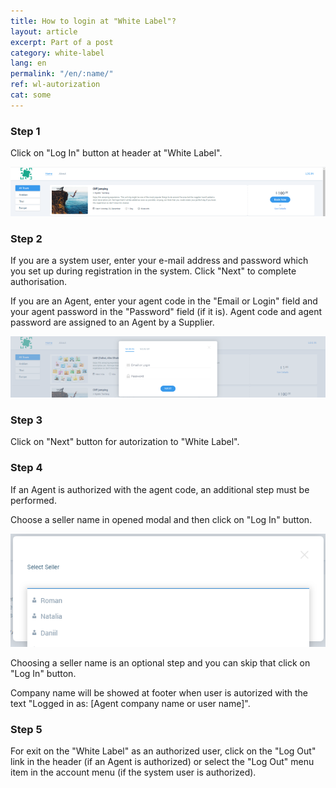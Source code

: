 ```yaml
---
title: How to login at "White Label"?
layout: article
excerpt: Part of a post
category: white-label
lang: en
permalink: "/en/:name/"
ref: wl-autorization
cat: some
---
```


### **Step 1**

Click on "Log In" button at header at "White Label". 

![Login_at_wl1](/assets/images/how_to_login_at_wl1.png)

### **Step 2**

If you are a system user, enter your e-mail address and password which you set up during registration in the system. Click "Next" to complete authorisation. 

If you are an Agent, enter your agent code in the "Email or Login" field and your agent password in the "Password" field (if it is). Agent code and agent password are assigned to an Agent by a Supplier.

![Login_at_wl2](/assets/images/how_to_login_at_wl2.png)

### **Step 3**

Click on "Next" button for autorization to "White Label".

### **Step 4**

If an Agent is authorized with the agent code, an additional step must be performed.

Choose a seller name in opened modal and then click on "Log In" button.

![Login_at_wl3](/assets/images/how_to_login_at_wl3.png)

Choosing a seller name is an optional step and you can skip that click on "Log In" button.

Company name will be showed at footer when user is autorized with the text "Logged in as: [Agent company name or user name]".

### **Step 5**

For exit on the "White Label" as an authorized user, click on the "Log Out" link in the header (if an Agent is authorized) or select the "Log Out" menu item in the account menu (if the system user is authorized).
